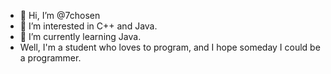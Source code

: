 - 👋 Hi, I’m @7chosen
- 👀 I’m interested in C++ and Java.
- 🌱 I’m currently learning Java.
- Well, I'm a student who loves to program, and I hope someday I could be a programmer.

<!---
7chosen/7chosen is a ✨ special ✨ repository because its `README.md` (this file) appears on your GitHub profile.
You can click the Preview link to take a look at your changes.
--->
